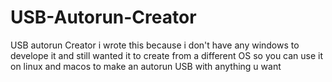 # USB-Autorun-Creator
USB autorun Creator 
i wrote this because i don't have any windows to develope it and still wanted it to create from a different OS
so you can use it on linux and macos to make an autorun USB with anything u want
